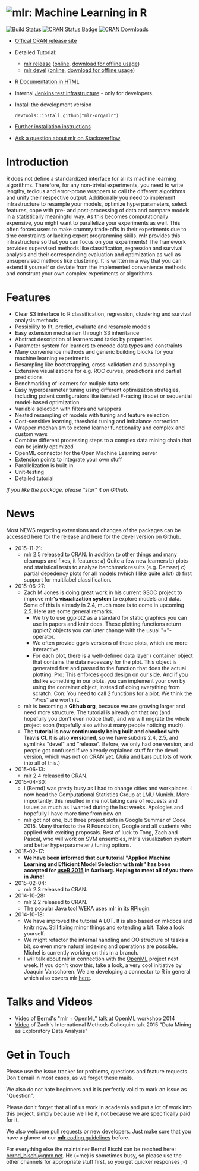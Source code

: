 ![mlr](http://mlr-org.github.io/mlr-tutorial/images/mlrLogo_blue_141x64.png): Machine Learning in R
==========================
[![Build Status](https://travis-ci.org/mlr-org/mlr.svg?branch=master)](https://travis-ci.org/mlr-org/mlr)
[![CRAN Status Badge](http://www.r-pkg.org/badges/version/mlr)](http://cran.r-project.org/web/packages/mlr)
[![CRAN Downloads](http://cranlogs.r-pkg.org/badges/mlr)](http://cran.rstudio.com/web/packages/mlr/index.html)

* [Offical CRAN release site](http://cran.r-project.org/web/packages/mlr/)
* Detailed Tutorial:
    * [mlr release](https://mlr-org.github.io/mlr-tutorial/release/html/) ([online](https://mlr-org.github.io/mlr-tutorial/release/html/), [download for offline usage](https://mlr-org.github.io/mlr-tutorial/release/mlr_tutorial.zip))
    * [mlr devel](https://mlr-org.github.io/mlr-tutorial/devel/html/) ([online](https://mlr-org.github.io/mlr-tutorial/devel/html/), [download for offline usage](https://mlr-org.github.io/mlr-tutorial/devel/mlr_tutorial.zip))
* [R Documentation in HTML](http://www.rdocumentation.org/packages/mlr)
* Internal [Jenkins test infrastructure](https://hagakure.cs.ubc.ca:2893) - only for developers.
* Install the development version

    ```splus
    devtools::install_github("mlr-org/mlr")
    ```
* [Further installation instructions](https://github.com/tudo-r/PackagesInfo/wiki/Installation-Information)
* [Ask a question about mlr on Stackoverflow](https://stackoverflow.com/questions/tagged/mlr)


Introduction
============

R does not define a standardized interface for all its machine learning
algorithms. Therefore, for any non-trivial experiments, you need to write
lengthy, tedious and error-prone wrappers to call the different algorithms and
unify their respective output. Additionally you need to implement infrastructure
to resample your models, optimize hyperparameters, select features, cope with
pre- and post-processing of data and compare models in a statistically
meaningful way. As this becomes computationally expensive, you might want to
parallelize your experiments as well. This often forces users to make crummy
trade-offs in their experiments due to time constraints or lacking expert
programming skills. **mlr** provides this infrastructure so that you can focus
on your experiments! The framework provides supervised methods like
classification, regression and survival analysis and their corresponding
evaluation and optimization as well as unsupervised methods like clustering. It
is written in a way that you can extend it yourself or deviate from the
implemented convenience methods and construct your own complex experiments or
algorithms.

Features
========

* Clear S3 interface to R classification, regression, clustering and survival analysis methods
* Possibility to fit, predict, evaluate and resample models
* Easy extension mechanism through S3 inheritance
* Abstract description of learners and tasks by properties
* Parameter system for learners to encode data types and constraints
* Many convenience methods and generic building blocks for your
  machine learning experiments
* Resampling like bootstrapping, cross-validation and subsampling
* Extensive visualizations for e.g. ROC curves, predictions and partial
  predictions
* Benchmarking of learners for muliple data sets
* Easy hyperparameter tuning using different optimization strategies, including
  potent configurators like iterated F-racing (irace) or sequential model-based
  optimization
* Variable selection with filters and wrappers
* Nested resampling of models with tuning and feature selection
* Cost-sensitive learning, threshold tuning and imbalance correction
* Wrapper mechanism to extend learner functionality and complex and custom ways
* Combine different processing steps to a complex data mining chain that can be jointly optimized
* OpenML connector for the Open Machine Learning server
* Extension points to integrate your own stuff
* Parallelization is built-in
* Unit-testing
* Detailed tutorial

*If you like the package, please "star" it on Github.*


News
====
Most NEWS regarding extensions and changes of the packages can be accessed here for the
[release](http://cran.r-project.org/web/packages/mlr/NEWS) and here for the
[devel](https://github.com/mlr-org/mlr/blob/master/NEWS) version on Github.

* 2015-11-21:
  * mlr 2.5 released to CRAN. In addition to other things and many cleanups and fixes, it features: a) Quite a few new learners b) plots and statistical tests to analyze benchmark results (e.g. Demsar) c) partial depedency plots for all models (which I like quite a lot) d) first support for multilabel classification.
* 2015-06-27:
  * Zach M Jones is doing great work in his current GSOC project to improve **mlr's visualization system** to explore models and data. Some of this is already in 2.4, much more is to come in upcoming 2.5. Here are some general remarks.
    * We try to use ggplot2 as a standard for static graphics you can use in papers and knitr docs. These plotting functions return ggplot2 objects you can later change with the usual "+"-operator.
    * We often provide ggvis versions of these plots, which are more interactive.
    * For each plot, there is a well-defined data layer / container object that contains the data necessary for the plot. This object is generated first and passed to the function that does the actual plotting. Pro: This enforces good design on our side. And if you dislike something in our plots, you can implement your own by using the container object, instead of doing everything from scratch. Con: You need to call 2 functions for a plot. We think the "Pros" are worth it.
  * mlr is becoming a **Github org**, because we are growing larger and need more structure. The tutorial is already on that org (and hopefully you don't even notice that), and we will migrate the whole project soon (hopefully also without many people noticing much).
  * The **tutorial is now continuously being built and checked with Travis CI**. It is also **versioned**, so we have subdirs 2.4, 2.5, and symlinks "devel" and "release". Before, we only had one version, and people got confused if we already explained stuff for the devel version, which was not on CRAN yet. (Julia and Lars put lots of work into all of this.)
* 2015-06-13:
  * mlr 2.4 released to CRAN.
* 2015-04-30:
  * I (Bernd) was pretty busy as I had to change cities and workplaces. I now head the Computational Statistics Group at LMU Munich. More importantly, this resulted in me not taking care of requests and issues as much as I wanted during the last weeks. Apologies and hopefully I have more time from now on.
  * mlr got not one, but three project slots in Google Summer of Code 2015. Many thanks to the R Foundation, Google and all students who applied with exciting proposals. Best of luck to Tong, Zach and Pascal, who will work on SVM ensembles, mlr's visualization system and better hyperparameter / tuning options.
* 2015-02-17:
  * **We have been informed that our tutorial "Applied Machine Learning and Efficient Model Selection with mlr" has been accepted for [useR 2015](http://user2015.math.aau.dk/) in Aarlborg. Hoping to meet all of you there in June!**
* 2015-02-04:
  * mlr 2.3 released to CRAN.
* 2014-10-28:
  * mlr 2.2 released to CRAN.
  * The popular Java tool WEKA uses mlr in its [RPlugin](http://weka.sourceforge.net/packageMetaData/RPlugin/index.html).
* 2014-10-18:
  * We have improved the tutorial A LOT. It is also based on mkdocs and knitr now. Still fixing minor things and extending a bit. Take a look yourself.
  * We might refactor the internal handling and OO structure of tasks a bit, so even more natural indexing and operations are possible. Michel is currently working on this in a branch.
  * I will talk about mlr in connection with the [OpenML](http://www.openml.org) project next week. If you don't know this, take a look, a very cool initiative by Joaquin Vanschoren. We are developing a connector to R in general which also covers mlr [here](https://github.com/openml/r).


Talks and Videos
================
* [Video](http://www.youtube.com/watch?v=rzjkT1uLNi4) of Bernd's "mlr + OpenML" talk at OpenML workshop 2014
* [Video](https://www.youtube.com/watch?v=d1PnFiN6nOQ) of Zach's International Methods Colloquim talk 2015 "Data Mining as Exploratory Data Analysis"


Get in Touch
============

Please use the issue tracker for problems, questions and feature requests.
Don't email in most cases, as we forget these mails.

We also do not hate beginners and it is perfectly valid to mark an issue as "Question".

Please don't forget that all of us work in academia and put a lot of work into this project, simply because we like it, not because we are specifically paid for it.

We also welcome pull requests or new developers.
Just make sure that you have a glance at our [**mlr** coding guidelines](https://github.com/mlr-org/mlr/wiki/mlr-Coding-Guidelines) before.

For everything else the maintainer Bernd Bischl can be reached here: bernd_bischl@gmx.net.
He (=me) is sometimes busy, so please use the other channels for appropriate stuff first, so you get quicker responses ;-)

